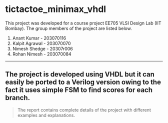 # tictactoe_minimax_vhdl
This project was developed for a course project EE705 VLSI Design Lab (IIT Bombay). The group members of the project are listed below.

1. Anant Kumar - 203070116
2. Kalpit Agrawal - 203070070
3. Nimesh Shedge - 20307r006
4. Rohan Nimesh - 203070084
---
The project is developed using VHDL but it can easily be ported to a Verilog version owing to the fact it uses simple FSM to find scores for each branch.
---
> The report contains complete details of the project with different examples and explanations.
